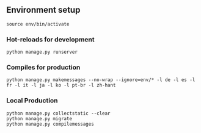 ## Environment setup
```
source env/bin/activate
```

### Hot-reloads for development
```
python manage.py runserver
```

### Compiles for production
```
python manage.py makemessages --no-wrap --ignore=env/* -l de -l es -l fr -l it -l ja -l ko -l pt-br -l zh-hant
```

### Local Production
```
python manage.py collectstatic --clear
python manage.py migrate
python manage.py compilemessages
```
